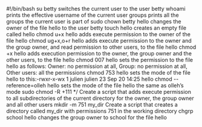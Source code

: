 #!/bin/bash
su betty switches the current user to the user betty
whoami prints the effective username of the current user
groups prints all the groups the current user is part of
sudo chown betty hello changes the owner of the file hello to the user betty
touch hello creates an empty file called hello
chmod u+x hello adds execute permission to the owner of the file hello
chmod ug+x,o+r hello adds execute permission to the owner and the group owner, and read permission to other users, to the file hello
chmod +x hello adds execution permission to the owner, the group owner and the other users, to the file hello
chmod 007 hello sets the permission to the file hello as follows: Owner: no permission at all, Group: no permission at all, Other users: all the permissions
chmod 753 hello  sets the mode of the file hello to this:-rwxr-x-wx 1 julien julien 23 Sep 20 14:25 hello
chmod --reference=olleh hello sets the mode of the file hello the same as olleh’s mode
sudo chmod -R +111 */ Create a script that adds execute permission to all subdirectories of the current directory for the owner, the group owner and all other users
mkdir -m 751 my_dir Create a script that creates a directory called my_dir with permissions 751 in the working directory
chgrp school hello changes the group owner to school for the file hello
